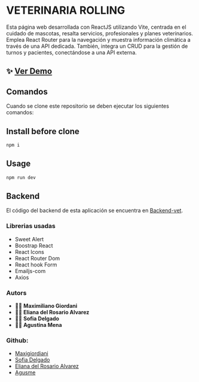 # VETERINARIA ROLLING

Esta página web desarrollada con ReactJS utilizando Vite, centrada en el cuidado de mascotas, resalta servicios, profesionales y planes veterinarios. Emplea React Router para la navegación y muestra información climática a través de una API dedicada. También, integra un CRUD para la gestión de turnos y pacientes, conectándose a una API externa.

## ✨ [Ver Demo](https://crudburgers.netlify.app/) 

## Comandos

Cuando se clone este repositorio se deben ejecutar los siguientes comandos:

## Install before clone
```sh
npm i
```

## Usage
```sh
npm run dev
```
## Backend

El código del backend de esta aplicación se encuentra en [Backend-vet](https://github.com/Agusme/backend-vet).

### Librerias usadas
- Sweet Alert
- Boostrap React
- React Icons
- React Router Dom
- React hook Form
- Emailjs-com
- Axios 

### Autors
- 👨‍💻 **Maximiliano Giordani**
- 👩‍💻 **Eliana del Rosario Alvarez**
- 👩‍💻 **Sofia Delgado**
- 👩‍💻 **Agustina Mena**


### Github:
- [Maxigiordiani](https://github.com/maxigiordani)
- [Sofia Delgado]()
- [Eliana del Rosario Alvarez](https://github.com/rhoalvarez)
- [Agusme](https://github.com/Agusme)



